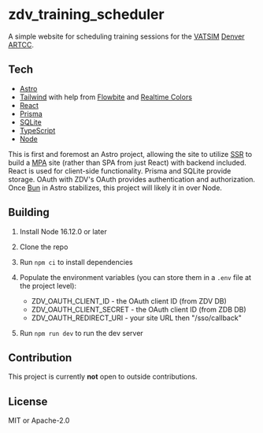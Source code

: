 # zdv_training_scheduler

A simple website for scheduling training sessions for the [VATSIM](https://vatsim.net/) [Denver ARTCC](https://zdvartcc.org/).

## Tech

- [Astro](https://astro.build/)
- [Tailwind](https://tailwindcss.com/) with help from [Flowbite](https://flowbite.com/) and [Realtime Colors](https://realtimecolors.com/)
- [React](https://react.dev/)
- [Prisma](https://www.prisma.io/)
- [SQLite](https://www.sqlite.org/index.html)
- [TypeScript](https://www.typescriptlang.org/)
- [Node](https://nodejs.org/en)

This is first and foremost an Astro project, allowing the site to utilize [SSR](https://docs.astro.build/en/guides/server-side-rendering/) to build a [MPA](https://docs.astro.build/en/concepts/why-astro/#server-first) site (rather than SPA from just React) with backend included. React is used for client-side functionality. Prisma and SQLite provide storage. OAuth with ZDV's OAuth provides authentication and authorization. Once [Bun](https://bun.sh/) in Astro stabilizes, this project will likely it in over Node.

## Building

1. Install Node 16.12.0 or later
1. Clone the repo
1. Run `npm ci` to install dependencies
1. Populate the environment variables (you can store them in a `.env` file at the project level):

    - ZDV_OAUTH_CLIENT_ID - the OAuth client ID (from ZDV DB)
    - ZDV_OAUTH_CLIENT_SECRET - the OAuth client ID (from ZDB DB)
    - ZDV_OAUTH_REDIRECT_URI - your site URL then "/sso/callback"

1. Run `npm run dev` to run the dev server

## Contribution

This project is currently **not** open to outside contributions.

## License

MIT or Apache-2.0
